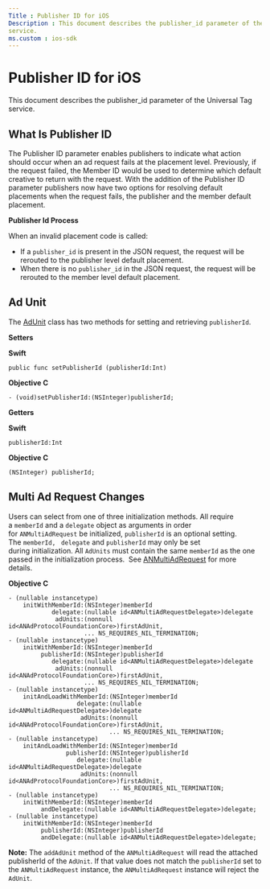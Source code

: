 ```yaml
---
Title : Publisher ID for iOS
Description : This document describes the publisher_id parameter of the Universal Tag
service.  
ms.custom : ios-sdk
---
```



# Publisher ID for iOS



This document describes the publisher_id parameter of the Universal Tag
service.  



## What Is Publisher ID

The Publisher ID parameter enables publishers to indicate what action
should occur when an ad request fails at the placement level.
Previously, if the request failed, the Member ID would be used to
determine which default creative to return with the request. With the
addition of the Publisher ID parameter publishers now have two options
for resolving default placements when the request fails, the publisher
and the member default placement. 

**Publisher Id Process**

When an invalid placement code is called:

- If a `publisher_id` is present in the JSON request, the request will
  be rerouted to the publisher level default placement. 
- When there is no `publisher_id` in the JSON request, the request will
  be rerouted to the member level default placement. 





## Ad Unit 

The <a
href="ios-sdk-ad-units.md"
class="xref" target="_blank">AdUnit</a> class has two methods for
setting and retrieving `publisherId`. 

**Setters**

**Swift**

``` pre
public func setPublisherId (publisherId:Int)
```

**Objective C**

``` pre
- (void)setPublisherId:(NSInteger)publisherId;
```

**Getters**

**Swift**

``` pre
publisherId:Int
```

**Objective C**

``` pre
(NSInteger) publisherId;
```





## Multi Ad Request Changes

Users can select from one of three initialization methods. All require
a `memberId` and a `delegate` object as arguments in order
for `ANMultiAdRequest` be initialized, `publisherId` is an optional
setting. The `memberId, ` `delegate` and `publisherId` may only be set
during initialization. All `AdUnits` must contain the same `memberId` as
the one passed in the initialization process.  See <a
href="multi-ad-request-for-ios.md"
class="xref" target="_blank">ANMultiAdRequest</a> for more details. 

**Objective C**

``` pre
- (nullable instancetype)
    initWithMemberId:(NSInteger)memberId
            delegate:(nullable id<ANMultiAdRequestDelegate>)delegate
             adUnits:(nonnull id<ANAdProtocolFoundationCore>)firstAdUnit,
                     ... NS_REQUIRES_NIL_TERMINATION;
- (nullable instancetype)
    initWithMemberId:(NSInteger)memberId
         publisherId:(NSInteger)publisherId
            delegate:(nullable id<ANMultiAdRequestDelegate>)delegate
             adUnits:(nonnull id<ANAdProtocolFoundationCore>)firstAdUnit,
                     ... NS_REQUIRES_NIL_TERMINATION;
- (nullable instancetype)
    initAndLoadWithMemberId:(NSInteger)memberId
                   delegate:(nullable id<ANMultiAdRequestDelegate>)delegate
                    adUnits:(nonnull id<ANAdProtocolFoundationCore>)firstAdUnit,
                            ... NS_REQUIRES_NIL_TERMINATION;
- (nullable instancetype)
    initAndLoadWithMemberId:(NSInteger)memberId
                publisherId:(NSInteger)publisherId
                   delegate:(nullable id<ANMultiAdRequestDelegate>)delegate
                    adUnits:(nonnull id<ANAdProtocolFoundationCore>)firstAdUnit,
                            ... NS_REQUIRES_NIL_TERMINATION;
- (nullable instancetype)
    initWithMemberId:(NSInteger)memberId
         andDelegate:(nullable id<ANMultiAdRequestDelegate>)delegate;
- (nullable instancetype)
    initWithMemberId:(NSInteger)memberId
         publisherId:(NSInteger)publisherId
         andDelegate:(nullable id<ANMultiAdRequestDelegate>)delegate;
```



<b>Note:</b> The `addAdUnit` method of the
`ANMultiAdRequest` will read the attached publisherId of the `AdUnit`.
If that value does not match the `publisherId` set to the
`ANMultiAdRequest` instance, the `ANMultiAdRequest` instance will reject
the `AdUnit`.








